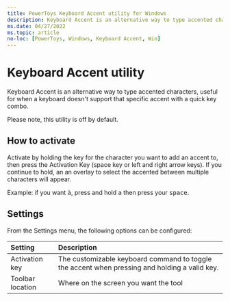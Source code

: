 ```yaml
---
title: PowerToys Keyboard Accent utility for Windows
description: Keyboard Accent is an alternative way to type accented characters, useful for when a keyboard doesn't support that specific accent with a quick key combo.
ms.date: 04/27/2022
ms.topic: article
no-loc: [PowerToys, Windows, Keyboard Accent, Win]
---
```


# Keyboard Accent utility

Keyboard Accent is an alternative way to type accented characters, useful for when a keyboard doesn't support that specific accent with a quick key combo.

Please note, this utility is off by default.

## How to activate

Activate by holding the key for the character you want to add an accent to, then press the Activation Key (space key or left and right arrow keys). If you continue to hold, an an overlay to select the accented between multiple characters will appear.

Example: if you want <kbd>à</kbd>, press and hold <kbd>a</kbd> then press your <kbd>space</kbd>.  

## Settings

From the Settings menu, the following options can be configured:

| Setting | Description |
| :--- | :--- |
| Activation key | The customizable keyboard command to toggle the accent when pressing and holding a valid key. |
| Toolbar location | Where on the screen you want the tool |
